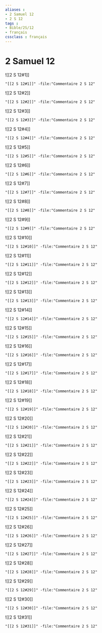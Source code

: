 ```yaml
---
aliases : 
- 2 Samuel 12
- 2 S 12
tags : 
- Bible/2S/12
- français
cssclass : français
---
```


# 2 Samuel 12

![[2 S 12#1]]

```query
"[[2 S 12#1]]" -file:"Commentaire 2 S 12"
```

![[2 S 12#2]]

```query
"[[2 S 12#2]]" -file:"Commentaire 2 S 12"
```

![[2 S 12#3]]

```query
"[[2 S 12#3]]" -file:"Commentaire 2 S 12"
```

![[2 S 12#4]]

```query
"[[2 S 12#4]]" -file:"Commentaire 2 S 12"
```

![[2 S 12#5]]

```query
"[[2 S 12#5]]" -file:"Commentaire 2 S 12"
```

![[2 S 12#6]]

```query
"[[2 S 12#6]]" -file:"Commentaire 2 S 12"
```

![[2 S 12#7]]

```query
"[[2 S 12#7]]" -file:"Commentaire 2 S 12"
```

![[2 S 12#8]]

```query
"[[2 S 12#8]]" -file:"Commentaire 2 S 12"
```

![[2 S 12#9]]

```query
"[[2 S 12#9]]" -file:"Commentaire 2 S 12"
```

![[2 S 12#10]]

```query
"[[2 S 12#10]]" -file:"Commentaire 2 S 12"
```

![[2 S 12#11]]

```query
"[[2 S 12#11]]" -file:"Commentaire 2 S 12"
```

![[2 S 12#12]]

```query
"[[2 S 12#12]]" -file:"Commentaire 2 S 12"
```

![[2 S 12#13]]

```query
"[[2 S 12#13]]" -file:"Commentaire 2 S 12"
```

![[2 S 12#14]]

```query
"[[2 S 12#14]]" -file:"Commentaire 2 S 12"
```

![[2 S 12#15]]

```query
"[[2 S 12#15]]" -file:"Commentaire 2 S 12"
```

![[2 S 12#16]]

```query
"[[2 S 12#16]]" -file:"Commentaire 2 S 12"
```

![[2 S 12#17]]

```query
"[[2 S 12#17]]" -file:"Commentaire 2 S 12"
```

![[2 S 12#18]]

```query
"[[2 S 12#18]]" -file:"Commentaire 2 S 12"
```

![[2 S 12#19]]

```query
"[[2 S 12#19]]" -file:"Commentaire 2 S 12"
```

![[2 S 12#20]]

```query
"[[2 S 12#20]]" -file:"Commentaire 2 S 12"
```

![[2 S 12#21]]

```query
"[[2 S 12#21]]" -file:"Commentaire 2 S 12"
```

![[2 S 12#22]]

```query
"[[2 S 12#22]]" -file:"Commentaire 2 S 12"
```

![[2 S 12#23]]

```query
"[[2 S 12#23]]" -file:"Commentaire 2 S 12"
```

![[2 S 12#24]]

```query
"[[2 S 12#24]]" -file:"Commentaire 2 S 12"
```

![[2 S 12#25]]

```query
"[[2 S 12#25]]" -file:"Commentaire 2 S 12"
```

![[2 S 12#26]]

```query
"[[2 S 12#26]]" -file:"Commentaire 2 S 12"
```

![[2 S 12#27]]

```query
"[[2 S 12#27]]" -file:"Commentaire 2 S 12"
```

![[2 S 12#28]]

```query
"[[2 S 12#28]]" -file:"Commentaire 2 S 12"
```

![[2 S 12#29]]

```query
"[[2 S 12#29]]" -file:"Commentaire 2 S 12"
```

![[2 S 12#30]]

```query
"[[2 S 12#30]]" -file:"Commentaire 2 S 12"
```

![[2 S 12#31]]

```query
"[[2 S 12#31]]" -file:"Commentaire 2 S 12"
```

